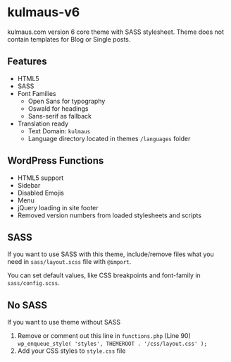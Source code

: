 # kulmaus-v6
kulmaus.com version 6 core theme with SASS stylesheet. Theme does not contain templates for Blog or Single posts.

## Features
* HTML5
* SASS
* Font Families
  * Open Sans for typography
  * Oswald for headings
  * Sans-serif as fallback
* Translation ready
  * Text Domain: `kulmaus`
  * Language directory located in themes `/languages` folder

## WordPress Functions
* HTML5 support
* Sidebar
* Disabled Emojis
* Menu
* jQuery loading in site footer
* Removed version numbers from loaded stylesheets and scripts

## SASS
If you want to use SASS with this theme, include/remove files what you need in `sass/layout.scss` file with `@import`.

You can set default values, like CSS breakpoints and font-family in `sass/config.scss`.

## No SASS
If you want to use theme without SASS
1. Remove or comment out this line in `functions.php` (Line 90)
  `wp_enqueue_style( 'styles', THEMEROOT . '/css/layout.css' );`
1. Add your CSS styles to `style.css` file